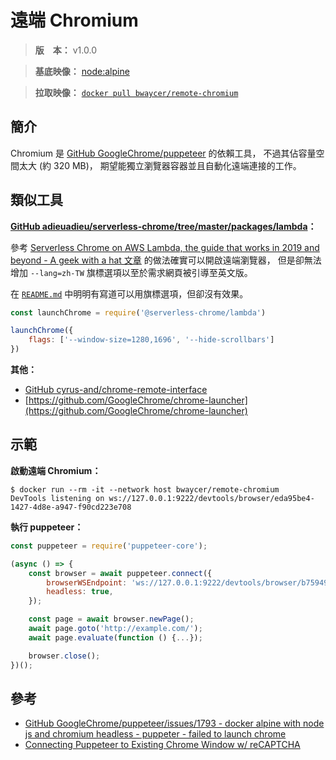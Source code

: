遠端 Chromium
=======


> **版　本：** v1.0.0

> **基底映像：** [node:alpine](https://hub.docker.com/_/node)

> **拉取映像：** [`docker pull bwaycer/remote-chromium`](https://hub.docker.com/r/bwaycer/remote-chromium)



## 簡介


Chromium 是 [GitHub GoogleChrome/puppeteer](https://github.com/GoogleChrome/puppeteer)
的依賴工具，
不過其佔容量空間太大 (約 320 MB)，
期望能獨立瀏覽器容器並且自動化遠端連接的工作。



## 類似工具


**[GitHub adieuadieu/serverless-chrome/tree/master/packages/lambda](https://github.com/adieuadieu/serverless-chrome/tree/master/packages/lambda)：**

參考 [Serverless Chrome on AWS Lambda, the guide that works in 2019 and beyond - A geek with a hat 文章](https://swizec.com/blog/serverless-chrome-on-aws-lambda-the-guide-works-in-2019-beyond/swizec/9024)
的做法確實可以開啟遠端瀏覽器， 但是卻無法增加 `--lang=zh-TW` 旗標選項以至於需求網頁被引導至英文版。

在 [`README.md`](https://github.com/adieuadieu/serverless-chrome/tree/master/packages/lambda#setup)
中明明有寫道可以用旗標選項，但卻沒有效果。

```js
const launchChrome = require('@serverless-chrome/lambda')

launchChrome({
    flags: ['--window-size=1280,1696', '--hide-scrollbars']
})
```



**其他：**


* [GitHub cyrus-and/chrome-remote-interface](https://github.com/cyrus-and/chrome-remote-interface)
* [https://github.com/GoogleChrome/chrome-launcher](https://github.com/GoogleChrome/chrome-launcher)



## 示範


**啟動遠端 Chromium：**

```
$ docker run --rm -it --network host bwaycer/remote-chromium
DevTools listening on ws://127.0.0.1:9222/devtools/browser/eda95be4-1427-4d8e-a947-f90cd223e708
```


**執行 puppeteer：**

```js
const puppeteer = require('puppeteer-core');

(async () => {
    const browser = await puppeteer.connect({
        browserWSEndpoint: 'ws://127.0.0.1:9222/devtools/browser/b759498e-8afd-4354-8a53-87b6c5fc70f5',
        headless: true,
    });

    const page = await browser.newPage();
    await page.goto('http://example.com/');
    await page.evaluate(function () {...});

    browser.close();
})();
```



## 參考


* [GitHub GoogleChrome/puppeteer/issues/1793 - docker alpine with node js and chromium headless - puppeter - failed to launch chrome](https://github.com/GoogleChrome/puppeteer/issues/1793#issuecomment-437688599)
* [Connecting Puppeteer to Existing Chrome Window w/ reCAPTCHA](https://medium.com/@jaredpotter1/connecting-puppeteer-to-existing-chrome-window-8a10828149e0)

